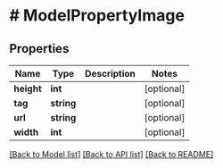 # # ModelPropertyImage

## Properties

Name | Type | Description | Notes
------------ | ------------- | ------------- | -------------
**height** | **int** |  | [optional]
**tag** | **string** |  | [optional]
**url** | **string** |  | [optional]
**width** | **int** |  | [optional]

[[Back to Model list]](../../README.md#models) [[Back to API list]](../../README.md#endpoints) [[Back to README]](../../README.md)

